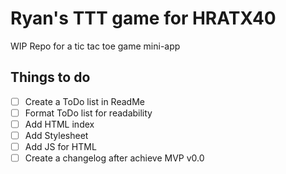 # Ryan's TTT game for HRATX40

WIP Repo for a tic tac toe game mini-app 

## Things to do

- [ ] Create a ToDo list in ReadMe
- [ ] Format ToDo list for readability
- [ ] Add HTML index
- [ ] Add Stylesheet
- [ ] Add JS for HTML
- [ ] Create a changelog after achieve MVP v0.0